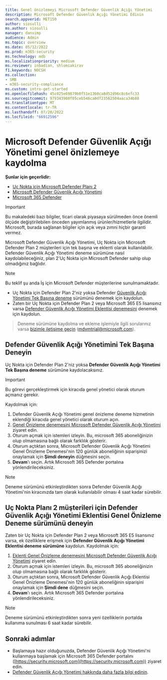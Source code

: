 ```yaml
---
title: Genel önizlemeyi Microsoft Defender Güvenlik Açığı Yönetimi
description: Microsoft Defender Güvenlik Açığı Yönetimi Edinin
search.appverid: MET150
author: siosulli
ms.author: siosulli
manager: dansimp
audience: Admin
ms.topic: overview
ms.date: 05/12/2022
ms.prod: m365-security
ms.technology: mdb
ms.localizationpriority: medium
ms.reviewer: inbadian, shlomiakirav
f1.keywords: NOCSH
ms.collection:
- SMB
- m365-security-compliance
ms.custom: intro-get-started
ms.openlocfilehash: 45c025e69879b0f51e1360ca8d52d96c8c6efc33
ms.sourcegitcommit: 979343980f05ceb546ca0df23562504aaca34b88
ms.translationtype: MT
ms.contentlocale: tr-TR
ms.lasthandoff: 07/20/2022
ms.locfileid: "66912596"
---
```

# <a name="sign-up-for-microsoft-defender-vulnerability-management-public-preview"></a>Microsoft Defender Güvenlik Açığı Yönetimi genel önizlemeye kaydolma

**Şunlar için geçerlidir:**

- [Uç Nokta için Microsoft Defender Planı 2](https://go.microsoft.com/fwlink/?linkid=2154037)
- [Microsoft Defender Güvenlik Açığı Yönetimi](index.yml)
- [Microsoft 365 Defender](https://go.microsoft.com/fwlink/?linkid=2118804)

> [!IMPORTANT]
> Bu makaledeki bazı bilgiler, ticari olarak piyasaya sürülmeden önce önemli ölçüde değiştirilebilen önceden yayımlanmış ürünler/hizmetlerle ilgilidir. Microsoft, burada sağlanan bilgiler için açık veya zımni hiçbir garanti vermez.

Microsoft Defender Güvenlik Açığı Yönetimi, Uç Nokta için Microsoft Defender Plan 2 müşterileri için tek başına ve eklenti olarak kullanılabilir. Defender Güvenlik Açığı Yönetimi deneme sürümüne nasıl kaydolabileceğiniz, plan 2'Uç Nokta için Microsoft Defender sahip olup olmadığınız bağlıdır.

> [!NOTE]
> Bu teklif şu anda İş için Microsoft Defender müşterilerine sunulmamaktadır.

- Uç Nokta için Defender Plan 2'niz yoksa Defender [Güvenlik Açığı Yönetimi Tek Başına deneme](#try-defender-vulnerability-management-standalone) sürümünü denemek için kaydolun.
- Zaten bir Uç Nokta için Defender Plan 2 veya Microsoft 365 E5 lisansınız varsa [Defender Güvenlik Açığı Yönetimi Eklentisi denemesini](#try-the-defender-vulnerability-management-add-on-public-preview-trial-for-defender-for-endpoint-plan-2-customers) denemek için kaydolun.

> Deneme sürümüne kaydolma ve ekleme işlemiyle ilgili sorularınız varsa [bizimle iletişime geçin](mailto:mdvmtrial@microsoft.com) (mdvmtrial@microsoft.com).

## <a name="try-defender-vulnerability-management-standalone"></a>Defender Güvenlik Açığı Yönetimini Tek Başına Deneyin

Uç Nokta için Defender Plan 2'niz yoksa **Defender Güvenlik Açığı Yönetimi Tek Başına deneme** sürümüne kaydolacaksınız.

> [!IMPORTANT]
> Bu görevi gerçekleştirmek için kiracıda genel yönetici olarak oturum açmanız gerekir.

Kaydolmak için:

1. Defender Güvenlik Açığı Yönetimi genel önizleme deneme hizmetinin eklendiği kiracıda genel yönetici olarak oturum açın.
2. [Genel Önizleme denemesini Microsoft Defender Güvenlik Açığı Yönetimi](https://signup.microsoft.com/get-started/signup?products=dee3976b-2cfd-40c3-90b6-3147cbf03146&ali=1&ru=https://aka.ms/MdvmPortal) ziyaret edin.
3. Oturum açmak için istemleri izleyin. Bu, microsoft 365 aboneliğinizin olup olmamasına bağlı olarak farklılık gösterir.
4. Oturum açtıktan sonra, Microsoft Defender Güvenlik Açığı Yönetimi Genel Önizleme Denemesi'nin 120 günlük aboneliğinin siparişinizi onaylamak için **Şimdi deneyin** düğmesini seçin.
5. **Devam**'ı seçin. Artık Microsoft 365 Defender portalına yönlendirileceksiniz.

> [!NOTE]
> Deneme sürümünü etkinleştirdikten sonra Defender Güvenlik Açığı Yönetimi'nin kiracınızda tam olarak kullanılabilir olması 4 saat kadar sürebilir.

## <a name="try-the-defender-vulnerability-management-add-on-public-preview-trial-for-defender-for-endpoint-plan-2-customers"></a>Uç Nokta Planı 2 müşterileri için Defender Güvenlik Açığı Yönetimi Eklentisi Genel Önizleme Deneme sürümünü deneyin

Zaten bir Uç Nokta için Defender Plan 2 veya Microsoft 365 E5 lisansınız varsa, ek özelliklere erişmek için **Defender Güvenlik Açığı Yönetimi Eklentisi deneme sürümüne** kaydolun. Kaydolmak için:

1. [Eklenti Genel Önizleme denemesini Microsoft Defender Güvenlik Açığı Yönetimi](https://signup.microsoft.com/get-started/signup?products=5908ecaa-b8a7-4a04-b6c0-d44fd934b6f2&ali=1&ru=https://aka.ms/MdvmPortal) ziyaret edin.
2. Oturum açmak için istemleri izleyin. Bu, microsoft 365 aboneliğinizin olup olmamasına bağlı olarak farklılık gösterir.
3. Oturum açtıktan sonra, Microsoft Defender Güvenlik Açığı Eklentisi Genel Önizleme Denemesi'nin 120 günlük aboneliğinin siparişini onaylamak için **Şimdi dene** düğmesini seçin.
4. **Devam**'ı seçin. Artık Microsoft 365 Defender portalına yönlendirileceksiniz.

> [!NOTE]
> Deneme sürümünü etkinleştirdikten sonra yeni özelliklerin portalda kullanıma sunulması 6 saat kadar sürebilir.

## <a name="next-steps"></a>Sonraki adımlar

- Başlamaya hazır olduğunuzda, Defender Güvenlik Açığı Yönetimi'ni kullanmaya başlamak için Microsoft 365 Defender portalını ([https://security.microsoft.com](https://security.microsoft.com)) ziyaret edin.
- [Defender Güvenlik Açığı Yönetimi hakkında daha fazla bilgi edinin](defender-vulnerability-management.md).
